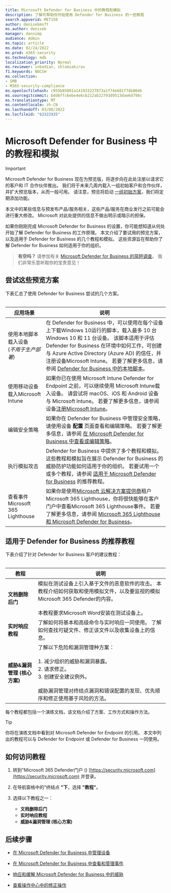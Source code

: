 ```yaml
---
title: Microsoft Defender for Business 中的教程和模拟
description: 了解可帮助你开始使用 Defender for Business 的一些教程
search.appverid: MET150
author: denisebmsft
ms.author: deniseb
manager: dansimp
audience: Admin
ms.topic: article
ms.date: 02/24/2022
ms.prod: m365-security
ms.technology: mdb
localization_priority: Normal
ms.reviewer: inbadian, shlomiakirav
f1.keywords: NOCSH
ms.collection:
- SMB
- M365-security-compliance
ms.openlocfilehash: c955b85001a141933227873a1f74e681f74b004b
ms.sourcegitcommit: bdd6ffc6ebe4e6cb212ab22793d9513dae6d798c
ms.translationtype: MT
ms.contentlocale: zh-CN
ms.lasthandoff: 03/08/2022
ms.locfileid: "63322935"
---
```

# <a name="tutorials-and-simulations-in-microsoft-defender-for-business"></a>Microsoft Defender for Business 中的教程和模拟

> [!IMPORTANT]
> Microsoft Defender for Business 现在为预览版，将逐步向在此处注册以请求它的客户和 IT 合作伙伴[](https://aka.ms/mdb-preview)推出。 我们将于未来几周内载入一组初始客户和合作伙伴，并扩大预览版本，从而一般可用。 请注意，预览将启动 [一组初始方案](#try-these-preview-scenarios)，我们将定期添加功能。
> 
> 本文中的某些信息与预发布产品/服务相关，这些产品/服务在商业发行之前可能会进行重大修改。 Microsoft 对此处提供的信息不做出明示或暗示的担保。 

如果你刚刚完成 Microsoft Defender for Business 的设置，你可能想知道从何处开始了解 Defender for Business 的工作原理。 本文介绍了要试用的预览方案，以及适用于 Defender for Business 的几个教程和模拟。 这些资源旨在帮助你了解 Defender for Business 如何适用于你的组织。

>
> **有空吗？**
> 请参加有关 <a href="https://microsoft.qualtrics.com/jfe/form/SV_0JPjTPHGEWTQr4y" target="_blank">Microsoft Defender for Business 的简短调查</a>。 我们非常乐意听取你的宝贵意见！
>

## <a name="try-these-preview-scenarios"></a>尝试这些预览方案

下表汇总了使用 Defender for Business 尝试的几个方案。 
<br/><br/>


| 应用场景  | 说明  |
|---------|---------|
| 使用本地脚本载入设备 <br/> (*不用于生产部署*)      | 在 Defender for Business 中，可以使用在每个设备上下载Windows 10运行的脚本，载入最多 10 台 Windows 10 和 11 台设备。 该脚本适用于评估 Defender for Business 在环境中如何工作，可创建与 Azure Active Directory (Azure AD) 的信任，并注册设备Microsoft Intune。 若要了解更多信息，请参阅 [Defender for Business 中的本地脚本](mdb-onboard-devices.md#local-script-in-defender-for-business)。         |
| 使用移动设备载入Microsoft Intune     | 如果你已在使用 Microsoft Intune Defender for Endpoint 之前，可以继续使用 Microsoft Intune载入设备。 请尝试将 macOS、iOS 和 Android 设备与 Microsoft Intune。 若要了解更多信息，请参阅设备[注册Microsoft Intune](/mem/intune/enrollment/device-enrollment)。        |
| 编辑安全策略     | 如果你在 Defender for Business 中管理安全策略，请使用设备 **配置** 页面查看和编辑策略。 若要了解更多信息，请参阅 [在 Microsoft Defender for Business 中查看或编辑策略](mdb-view-edit-policies.md)。        |
| 执行模拟攻击   | Defender for Business 中提供了多个教程和模拟。 这些教程和模拟旨在展示 Defender for Business 的威胁防护功能如何适用于你的组织。 若要试用一个或多个教程，请参阅 [适用于 Microsoft Defender for Business](#recommended-tutorials-for-defender-for-business) 的推荐教程。         |
| 查看事件Microsoft 365 Lighthouse     | 如果你是使用[Microsoft 云解决方案提供商](/partner-center/enrolling-in-the-csp-program)租户Microsoft 365 Lighthouse，你将很快能够在客户门户中查看Microsoft 365 Lighthouse事件。 若要了解更多信息，请参阅 [Microsoft 365 Lighthouse 和 Microsoft Defender for Business](mdb-lighthouse-integration.md)。       |


## <a name="recommended-tutorials-for-defender-for-business"></a>适用于 Defender for Business 的推荐教程

下表介绍了针对 Defender for Business 客户的建议教程：
<br/><br/>


| 教程  | 说明  |
|---------|---------|
| **文档删除后门**     | 模拟在测试设备上引入基于文件的恶意软件的攻击。 本教程介绍如何获取和使用模拟文件，以及要监视的模拟Microsoft 365 Defender的内容。 <br/><br/>本教程要求Microsoft Word安装在测试设备上。   |
| **实时响应教程**     | 了解如何将基本和高级命令与实时响应一同使用。 了解如何查找可疑文件、修正该文件以及收集设备上的信息。   |
| **威胁&漏洞管理 (核心方案)**     | 了解以下危险和漏洞管理种方案： <br/><br/>1. 减少组织的威胁和漏洞暴露。 <br/>2. 请求修正。 <br/>3. 创建安全建议例外。 <br/><br/> 威胁漏洞管理对终结点漏洞和错误配置的发现、优先顺序和修正使用基于风险的方法。      |

每个教程都包括一个演练文档，该文档介绍了方案、工作方式和操作方法。

> [!TIP]
> 你将在演练文档中看到对 Microsoft Defender for Endpoint 的引用。 本文中列出的教程可以与 Defender for Endpoint 或 Defender for Business 一同使用。

## <a name="how-to-access-the-tutorials"></a>如何访问教程

1. 转到"Microsoft 365 Defender门户 () [https://security.microsoft.com](https://security.microsoft.com) 并登录。

2. 在导航窗格中的"终结点 **"下**，选择 **"教程"**。

3. 选择以下教程之一：

   - **文档删除后门**
   - **实时响应教程**
   - **威胁&漏洞管理 (核心方案)**

## <a name="next-steps"></a>后续步骤

- [在 Microsoft Defender for Business 中管理设备](mdb-manage-devices.md)

- [在 Microsoft Defender for Business 中查看和管理事件](mdb-view-manage-incidents.md)

- [响应和缓解 Microsoft Defender for Business 中的威胁](mdb-respond-mitigate-threats.md)

- [查看操作中心中的修正操作](mdb-review-remediation-actions.md)